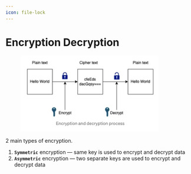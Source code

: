 ```yaml
---
icon: file-lock
---
```


# Encryption Decryption

<figure><img src=".gitbook/assets/encryption-decryption.png" alt="" width="375"><figcaption></figcaption></figure>



2 main types of encryption.

1. **`Symmetric`** encryption — same key is used to encrypt and decrypt data
2. **`Asymmetric`** encryption — two separate keys are used to encrypt and decrypt data

